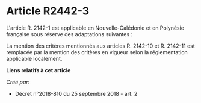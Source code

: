 # Article R2442-3

L'article R. 2142-1 est applicable en Nouvelle-Calédonie et en Polynésie française sous réserve des adaptations suivantes :

La mention des critères mentionnés aux articles R. 2142-10 et R. 2142-11 est remplacée par la mention des critères en vigueur
selon la réglementation applicable localement.

**Liens relatifs à cet article**

_Créé par_:

  - Décret n°2018-810 du 25 septembre 2018 - art. 2
